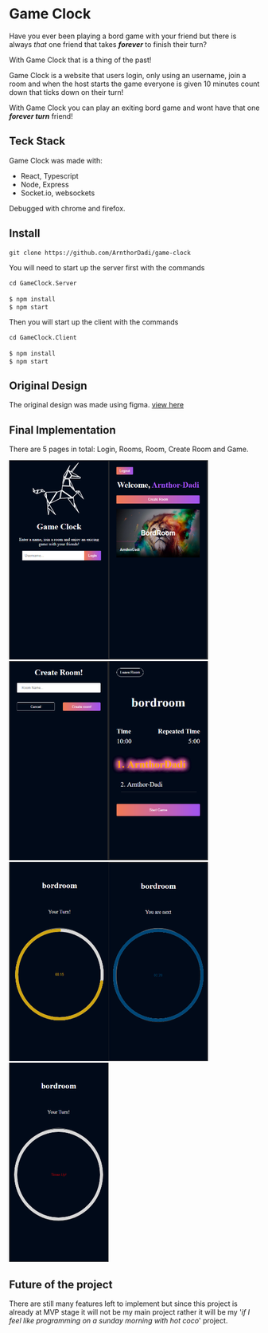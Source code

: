# Game Clock

Have you ever been playing a bord game with your friend but there is always *that* one friend that takes __*forever*__ to finish their turn?

With Game Clock that is a thing of the past!

Game Clock is a website that users login, only using an username, join a room and when the host starts the game everyone is given 10 minutes count down that ticks down on their turn!

With Game Clock you can play an exiting bord game and wont have that one __*forever turn*__ friend!

## Teck Stack
Game Clock was made with:
- React, Typescript
- Node, Express
- Socket.io, websockets

Debugged with chrome and firefox.

## Install

``` 
git clone https://github.com/ArnthorDadi/game-clock
```

You will need to start up the server first with the commands

```
cd GameClock.Server

$ npm install
$ npm start
```

Then you will start up the client with the commands

```
cd GameClock.Client

$ npm install
$ npm start
```

## Original Design
The original design was made using figma. [view here](https://www.figma.com/proto/ayXdy75r1vnTlVi4qNcKnQ/Mobile-Villains?node-id=15%3A8&scaling=min-zoom&page-id=0%3A1&starting-point-node-id=15%3A8)

## Final Implementation
There are 5 pages in total: Login, Rooms, Room, Create Room and Game.

<img src="https://github.com/ArnthorDadi/game-clock/blob/main/read-me-images/login.PNG" width="200" height="400"><img src="https://github.com/ArnthorDadi/game-clock/blob/main/read-me-images/rooms.PNG" width="200" height="400"><img src="https://github.com/ArnthorDadi/game-clock/blob/main/read-me-images/create-room.PNG" width="200" height="400"><img src="https://github.com/ArnthorDadi/game-clock/blob/main/read-me-images/room.PNG" width="200" height="400"><img src="https://github.com/ArnthorDadi/game-clock/blob/main/read-me-images/game-your-turn.PNG" width="200" height="400"><img src="https://github.com/ArnthorDadi/game-clock/blob/main/read-me-images/game-your-next.PNG" width="200" height="400"><img src="https://github.com/ArnthorDadi/game-clock/blob/main/read-me-images/game-times-up.PNG" width="200" height="400">


## Future of the project
There are still many features left to implement but since this project is already at MVP stage it will not be my main project rather it will be my '*if I feel like programming on a sunday morning with hot coco*' project.
